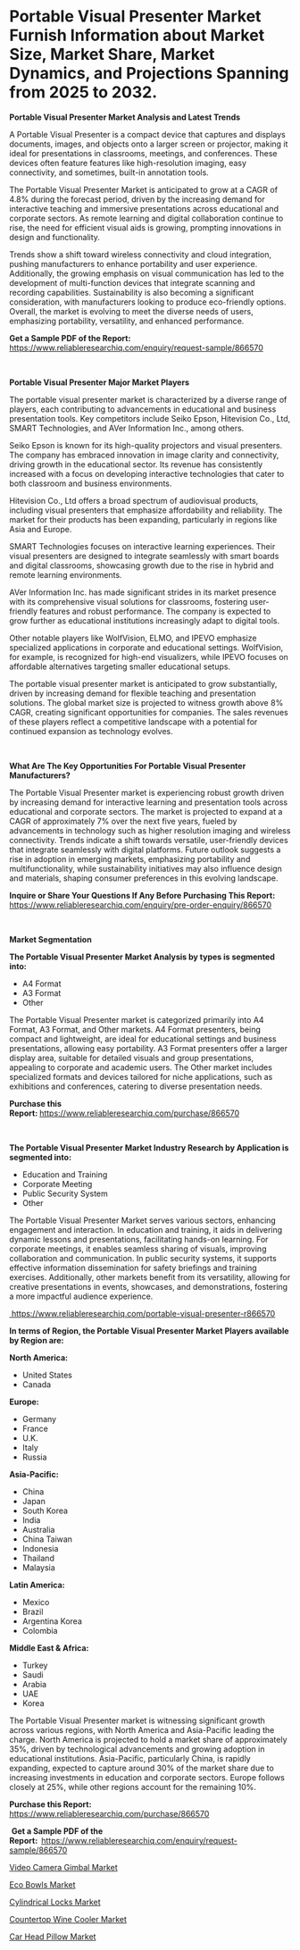 <p><h1>Portable Visual Presenter Market Furnish Information about Market Size, Market Share, Market Dynamics, and Projections Spanning from 2025 to 2032.</h1></p><p><strong>Portable Visual Presenter Market Analysis and Latest Trends</strong></p>
<p><p>A Portable Visual Presenter is a compact device that captures and displays documents, images, and objects onto a larger screen or projector, making it ideal for presentations in classrooms, meetings, and conferences. These devices often feature features like high-resolution imaging, easy connectivity, and sometimes, built-in annotation tools. </p><p>The Portable Visual Presenter Market is anticipated to grow at a CAGR of 4.8% during the forecast period, driven by the increasing demand for interactive teaching and immersive presentations across educational and corporate sectors. As remote learning and digital collaboration continue to rise, the need for efficient visual aids is growing, prompting innovations in design and functionality. </p><p>Trends show a shift toward wireless connectivity and cloud integration, pushing manufacturers to enhance portability and user experience. Additionally, the growing emphasis on visual communication has led to the development of multi-function devices that integrate scanning and recording capabilities. Sustainability is also becoming a significant consideration, with manufacturers looking to produce eco-friendly options. Overall, the market is evolving to meet the diverse needs of users, emphasizing portability, versatility, and enhanced performance.</p></p>
<p><strong>Get a Sample PDF of the Report:&nbsp;</strong> <a href="https://www.reliableresearchiq.com/enquiry/request-sample/866570?utm_campaign=1159&utm_medium=2&utm_source=Github&utm_content=ia&utm_term=07022025&utm_id=portable-visual-presenter">https://www.reliableresearchiq.com/enquiry/request-sample/866570</a></p>
<p>&nbsp;</p>
<p><strong>Portable Visual Presenter Major Market Players</strong></p>
<p><p>The portable visual presenter market is characterized by a diverse range of players, each contributing to advancements in educational and business presentation tools. Key competitors include Seiko Epson, Hitevision Co., Ltd, SMART Technologies, and AVer Information Inc., among others. </p><p>Seiko Epson is known for its high-quality projectors and visual presenters. The company has embraced innovation in image clarity and connectivity, driving growth in the educational sector. Its revenue has consistently increased with a focus on developing interactive technologies that cater to both classroom and business environments.</p><p>Hitevision Co., Ltd offers a broad spectrum of audiovisual products, including visual presenters that emphasize affordability and reliability. The market for their products has been expanding, particularly in regions like Asia and Europe.</p><p>SMART Technologies focuses on interactive learning experiences. Their visual presenters are designed to integrate seamlessly with smart boards and digital classrooms, showcasing growth due to the rise in hybrid and remote learning environments.</p><p>AVer Information Inc. has made significant strides in its market presence with its comprehensive visual solutions for classrooms, fostering user-friendly features and robust performance. The company is expected to grow further as educational institutions increasingly adapt to digital tools.</p><p>Other notable players like WolfVision, ELMO, and IPEVO emphasize specialized applications in corporate and educational settings. WolfVision, for example, is recognized for high-end visualizers, while IPEVO focuses on affordable alternatives targeting smaller educational setups.</p><p>The portable visual presenter market is anticipated to grow substantially, driven by increasing demand for flexible teaching and presentation solutions. The global market size is projected to witness growth above 8% CAGR, creating significant opportunities for companies. The sales revenues of these players reflect a competitive landscape with a potential for continued expansion as technology evolves.</p></p>
<p>&nbsp;</p>
<p><strong>What Are The Key Opportunities For Portable Visual Presenter Manufacturers?</strong></p>
<p><p>The Portable Visual Presenter market is experiencing robust growth driven by increasing demand for interactive learning and presentation tools across educational and corporate sectors. The market is projected to expand at a CAGR of approximately 7% over the next five years, fueled by advancements in technology such as higher resolution imaging and wireless connectivity. Trends indicate a shift towards versatile, user-friendly devices that integrate seamlessly with digital platforms. Future outlook suggests a rise in adoption in emerging markets, emphasizing portability and multifunctionality, while sustainability initiatives may also influence design and materials, shaping consumer preferences in this evolving landscape.</p></p>
<p><strong>Inquire or Share Your Questions If Any Before Purchasing This Report:</strong> <a href="https://www.reliableresearchiq.com/enquiry/pre-order-enquiry/866570?utm_campaign=1159&utm_medium=2&utm_source=Github&utm_content=ia&utm_term=07022025&utm_id=portable-visual-presenter">https://www.reliableresearchiq.com/enquiry/pre-order-enquiry/866570</a></p>
<p>&nbsp;</p>
<p><strong>Market Segmentation</strong></p>
<p><strong>The Portable Visual Presenter Market Analysis by types is segmented into:</strong></p>
<p><ul><li>A4 Format</li><li>A3 Format</li><li>Other</li></ul></p>
<p><p>The Portable Visual Presenter market is categorized primarily into A4 Format, A3 Format, and Other markets. A4 Format presenters, being compact and lightweight, are ideal for educational settings and business presentations, allowing easy portability. A3 Format presenters offer a larger display area, suitable for detailed visuals and group presentations, appealing to corporate and academic users. The Other market includes specialized formats and devices tailored for niche applications, such as exhibitions and conferences, catering to diverse presentation needs.</p></p>
<p><strong>Purchase this Report:&nbsp;</strong><a href="https://www.reliableresearchiq.com/purchase/866570?utm_campaign=1159&utm_medium=2&utm_source=Github&utm_content=ia&utm_term=07022025&utm_id=portable-visual-presenter">https://www.reliableresearchiq.com/purchase/866570</a></p>
<p>&nbsp;</p>
<p><strong>The Portable Visual Presenter Market Industry Research by Application is segmented into:</strong></p>
<p><ul><li>Education and Training</li><li>Corporate Meeting</li><li>Public Security System</li><li>Other</li></ul></p>
<p><p>The Portable Visual Presenter Market serves various sectors, enhancing engagement and interaction. In education and training, it aids in delivering dynamic lessons and presentations, facilitating hands-on learning. For corporate meetings, it enables seamless sharing of visuals, improving collaboration and communication. In public security systems, it supports effective information dissemination for safety briefings and training exercises. Additionally, other markets benefit from its versatility, allowing for creative presentations in events, showcases, and demonstrations, fostering a more impactful audience experience.</p></p>
<p><a href="https://www.reliableresearchiq.com/portable-visual-presenter-r866570?utm_campaign=1159&utm_medium=2&utm_source=Github&utm_content=ia&utm_term=07022025&utm_id=portable-visual-presenter">&nbsp;https://www.reliableresearchiq.com/portable-visual-presenter-r866570</a></p>
<p><strong>In terms of Region, the Portable Visual Presenter Market Players available by Region are:</strong></p>
<p>
    <p> <strong> North America: </strong>
        <ul>
            <li>United States</li>
            <li>Canada</li>
        </ul>
        </p> 
    <p> <strong> Europe: </strong>
        <ul>
            <li>Germany</li>
            <li>France</li>
            <li>U.K.</li>
            <li>Italy</li>
            <li>Russia</li>
        </ul>
        </p> 
    <p> <strong> Asia-Pacific: </strong>
        <ul>
            <li>China</li>
            <li>Japan</li>
            <li>South Korea</li>
            <li>India</li>
            <li>Australia</li>
            <li>China Taiwan</li>
            <li>Indonesia</li>
            <li>Thailand</li>
            <li>Malaysia</li>
        </ul>
        </p> 
    <p> <strong> Latin America: </strong>
        <ul>
            <li>Mexico</li>
            <li>Brazil</li>
            <li>Argentina Korea</li>
            <li>Colombia</li>
        </ul>
        </p> 
    <p> <strong> Middle East & Africa: </strong>
        <ul>
            <li>Turkey</li>
            <li>Saudi</li>
            <li>Arabia</li>
            <li>UAE</li>
            <li>Korea</li>
        </ul>
    </p>
    </p>
<p><p>The Portable Visual Presenter market is witnessing significant growth across various regions, with North America and Asia-Pacific leading the charge. North America is projected to hold a market share of approximately 35%, driven by technological advancements and growing adoption in educational institutions. Asia-Pacific, particularly China, is rapidly expanding, expected to capture around 30% of the market share due to increasing investments in education and corporate sectors. Europe follows closely at 25%, while other regions account for the remaining 10%.</p></p>
<p><strong>Purchase this Report: </strong><a href="https://www.reliableresearchiq.com/purchase/866570?utm_campaign=1159&utm_medium=2&utm_source=Github&utm_content=ia&utm_term=07022025&utm_id=portable-visual-presenter">https://www.reliableresearchiq.com/purchase/866570</a></p>
<p>&nbsp;<strong>Get a Sample PDF of the Report:&nbsp;&nbsp;</strong><a href="https://www.reliableresearchiq.com/enquiry/request-sample/866570?utm_campaign=1159&utm_medium=2&utm_source=Github&utm_content=ia&utm_term=07022025&utm_id=portable-visual-presenter">https://www.reliableresearchiq.com/enquiry/request-sample/866570</a></p>
<p><strong></strong></p>
<p><p><a href="https://github.com/yecafbiso/Market-Research-Report-List-1/blob/main/video-camera-gimbal-market.md?utm_campaign=1159&utm_medium=2&utm_source=Github&utm_content=ia&utm_term=07022025&utm_id=portable-visual-presenter">Video Camera Gimbal Market</a></p><p><a href="https://github.com/rrosasdaunas/Market-Research-Report-List-1/blob/main/eco-bowls-market.md?utm_campaign=1159&utm_medium=2&utm_source=Github&utm_content=ia&utm_term=07022025&utm_id=portable-visual-presenter">Eco Bowls Market</a></p><p><a href="https://github.com/okonjinerka/Market-Research-Report-List-1/blob/main/cylindrical-locks-market.md?utm_campaign=1159&utm_medium=2&utm_source=Github&utm_content=ia&utm_term=07022025&utm_id=portable-visual-presenter">Cylindrical Locks Market</a></p><p><a href="https://github.com/lizonbochil23/Market-Research-Report-List-1/blob/main/countertop-wine-cooler-market.md?utm_campaign=1159&utm_medium=2&utm_source=Github&utm_content=ia&utm_term=07022025&utm_id=portable-visual-presenter">Countertop Wine Cooler Market</a></p><p><a href="https://github.com/ansanokajabi/Market-Research-Report-List-1/blob/main/car-head-pillow-market.md?utm_campaign=1159&utm_medium=2&utm_source=Github&utm_content=ia&utm_term=07022025&utm_id=portable-visual-presenter">Car Head Pillow Market</a></p></p>